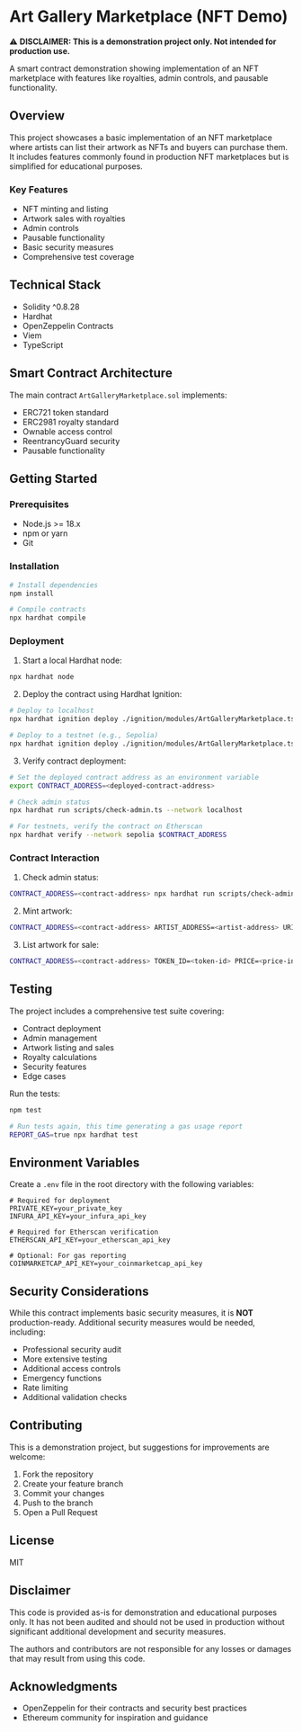 # Art Gallery Marketplace (NFT Demo)

⚠️ **DISCLAIMER: This is a demonstration project only. Not intended for production use.**

A smart contract demonstration showing implementation of an NFT marketplace with features like royalties, admin controls, and pausable functionality.

## Overview

This project showcases a basic implementation of an NFT marketplace where artists can list their artwork as NFTs and buyers can purchase them. It includes features commonly found in production NFT marketplaces but is simplified for educational purposes.

### Key Features

- NFT minting and listing
- Artwork sales with royalties
- Admin controls
- Pausable functionality
- Basic security measures
- Comprehensive test coverage

## Technical Stack

- Solidity ^0.8.28
- Hardhat
- OpenZeppelin Contracts
- Viem
- TypeScript

## Smart Contract Architecture
The main contract `ArtGalleryMarketplace.sol` implements:
- ERC721 token standard
- ERC2981 royalty standard
- Ownable access control
- ReentrancyGuard security
- Pausable functionality

## Getting Started

### Prerequisites

- Node.js >= 18.x
- npm or yarn
- Git

### Installation

```bash
# Install dependencies
npm install

# Compile contracts
npx hardhat compile
```

### Deployment

1. Start a local Hardhat node:
```bash
npx hardhat node
```

2. Deploy the contract using Hardhat Ignition:
```bash
# Deploy to localhost
npx hardhat ignition deploy ./ignition/modules/ArtGalleryMarketplace.ts --network localhost

# Deploy to a testnet (e.g., Sepolia)
npx hardhat ignition deploy ./ignition/modules/ArtGalleryMarketplace.ts --network sepolia
```

3. Verify contract deployment:
```bash
# Set the deployed contract address as an environment variable
export CONTRACT_ADDRESS=<deployed-contract-address>

# Check admin status
npx hardhat run scripts/check-admin.ts --network localhost

# For testnets, verify the contract on Etherscan
npx hardhat verify --network sepolia $CONTRACT_ADDRESS
```

### Contract Interaction

1. Check admin status:
```bash
CONTRACT_ADDRESS=<contract-address> npx hardhat run scripts/check-admin.ts --network localhost
```

2. Mint artwork:
```bash
CONTRACT_ADDRESS=<contract-address> ARTIST_ADDRESS=<artist-address> URI=<metadata-uri> npx hardhat run scripts/mint-artwork.ts --network localhost
```

3. List artwork for sale:
```bash
CONTRACT_ADDRESS=<contract-address> TOKEN_ID=<token-id> PRICE=<price-in-wei> npx hardhat run scripts/list-artwork.ts --network localhost
```

## Testing

The project includes a comprehensive test suite covering:
- Contract deployment
- Admin management
- Artwork listing and sales
- Royalty calculations
- Security features
- Edge cases

Run the tests:
```bash
npm test

# Run tests again, this time generating a gas usage report
REPORT_GAS=true npx hardhat test
```

## Environment Variables

Create a `.env` file in the root directory with the following variables:
```env
# Required for deployment
PRIVATE_KEY=your_private_key
INFURA_API_KEY=your_infura_api_key

# Required for Etherscan verification
ETHERSCAN_API_KEY=your_etherscan_api_key

# Optional: For gas reporting
COINMARKETCAP_API_KEY=your_coinmarketcap_api_key
```

## Security Considerations

While this contract implements basic security measures, it is **NOT** production-ready. Additional security measures would be needed, including:

- Professional security audit
- More extensive testing
- Additional access controls
- Emergency functions
- Rate limiting
- Additional validation checks

## Contributing

This is a demonstration project, but suggestions for improvements are welcome:

1. Fork the repository
2. Create your feature branch
3. Commit your changes
4. Push to the branch
5. Open a Pull Request

## License

MIT

## Disclaimer

This code is provided as-is for demonstration and educational purposes only. It has not been audited and should not be used in production without significant additional development and security measures.

The authors and contributors are not responsible for any losses or damages that may result from using this code.

## Acknowledgments

- OpenZeppelin for their contracts and security best practices
- Ethereum community for inspiration and guidance
